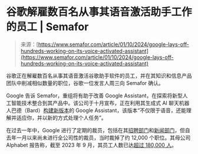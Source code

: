 <!--yml

类别：未分类

日期：2024-05-27 14:42:24

-->

# 谷歌解雇数百名从事其语音激活助手工作的员工 | Semafor

> 来源：[https://www.semafor.com/article/01/10/2024/google-lays-off-hundreds-working-on-its-voice-activated-assistant](https://www.semafor.com/article/01/10/2024/google-lays-off-hundreds-working-on-its-voice-activated-assistant)

谷歌正在解雇数百名从事其语音激活谷歌助手软件的员工，并在其知识和信息产品团队中削减相似数量的职位，谷歌一位发言人周三向 Semafor 确认。

Google 告诉 Semafor，重组将有助于改善 Google Assistant，在探索将新型人工智能技术整合到其产品中。该公司于十月宣布，正在利用其生成式 AI 聊天机器人巴德（Bard）[构建新版本](https://blog.google/products/assistant/google-assistant-bard-generative-ai/)的 Google Assistant，该版本“不仅限于语音，还能理解并适应你，并以新的方式处理个人任务”。

在过去一年中，Google 进行了定期的裁员，包括在其[招聘部门](https://www.semafor.com/article/09/13/2023/google-lays-off-hundreds-on-recruiting-team)和[新闻部门](https://www.cnbc.com/2023/10/18/google-cuts-dozens-of-jobs-in-news-division-.html)，但自去年一月以来尚未进行全公司性的裁员，当时裁掉了约 12,000 个职位。其母公司 Alphabet 报告称，截至 2023 年 9 月，其员工人数已达[超过 180,000 人](https://abc.xyz/assets/c2/3e/0d6d568e4f56a1d14ca6b70c3443/goog-10-q-q3-2023.pdf)。
